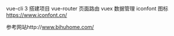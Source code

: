vue-cli 3 搭建项目
vue-router 页面路由
vuex  数据管理
iconfont 图标   https://www.iconfont.cn/

参考网站http://www.bihuhome.com/
